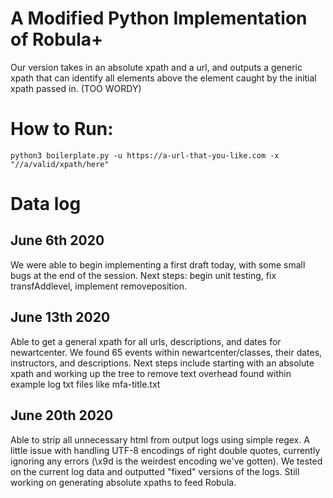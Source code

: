 # A Modified Python Implementation of Robula+ 

Our version takes in an absolute xpath and a url, and outputs a generic xpath that can identify all elements above the element caught by the initial xpath passed in. (TOO WORDY)

# How to Run: 
`python3 boilerplate.py -u https://a-url-that-you-like.com -x "//a/valid/xpath/here"`

# Data log 

## June 6th 2020 
We were able to begin implementing a first draft today, with some small bugs at the end of the session.
Next steps: begin unit testing, fix transfAddlevel, implement removeposition. 

## June 13th 2020
Able to get a general xpath for all urls, descriptions, and dates for newartcenter. 
We found 65 events within newartcenter/classes, their dates, instructors, and descriptions. 
Next steps include starting with an absolute xpath and working up the tree to remove 
text overhead found within example log txt files like mfa-title.txt

## June 20th 2020 
Able to strip all unnecessary html from output logs using simple regex. A little issue with handling UTF-8 encodings of right double quotes, currently ignoring any errors (\x9d is the weirdest encoding we've gotten). We tested on the current log data and outputted "fixed" versions of the logs. Still working on generating absolute xpaths to feed Robula. 
